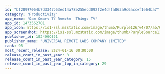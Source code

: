 ```yaml
---
id: "bf28997064b7d3347763ed14a78e255ecd092f2e4d4fa863a9c6accef1e64ba7"
category: "Productivity"
app_name: "Sam Smart TV Remote- Things TV"
app_id: 1473562701
app_icon: https://is1-ssl.mzstatic.com/image/thumb/Purple126/v4/07/ab/0c/07ab0ce0-be03-f149-e4f1-3fc6e8a5097d/AppIcon-0-0-1x_U007ephone-0-0-85-220.png/1024x1024bb.png
app_screenshot: https://is1-ssl.mzstatic.com/image/thumb/PurpleSource116/v4/67/f6/9d/67f69d08-3ed2-520c-d617-6ebe8bcec963/86b86e95-5c49-4385-9512-35c086a1f637_01.jpg/1242x2688bb.png
publisher_id: 1524909391
publisher_name: "UNIVERSAL REMOTE LABS COMPANY LIMITED"
rank: 95
most_recent_release: 2024-01-16 00:00:00
release_count_in_past_year: 3
release_count_in_past_year_category: 15
release_count_in_past_year_top_in_category: 29
---
```

